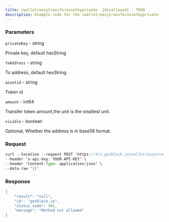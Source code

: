 ```yaml
---
title: /wallet/easytransferassetbyprivate  {disallowed} - TRON
description: Example code for the /wallet/easytransferassetbyprivate  {disallowed} rest method. Сomplete guide on how to use /wallet/easytransferassetbyprivate  {disallowed} rest in GetBlock.io Web3 documentation.
---
```


### Parameters


`privateKey` - string

Private key, default hexString

`toAddress` - string

To address, default hexString

`assetid` - string

Token id

`amount` - int64

Transfer token amount,the unit is the smallest unit.

`visible` - boolean

Optional, Whether the address is in base58 format.

### Request

``` java
curl --location --request POST 'https://trx.getblock.io/wallet/easytransferassetbyprivate' \
--header 'x-api-key: YOUR-API-KEY' \
--header 'Content-Type: application/json' \
--data-raw '{}'
```

###  Response

``` java
{
    "result": "null",
    "id": "getblock.io",
    "status_code": 405,
    "message": "Method not allowed"
}
```

